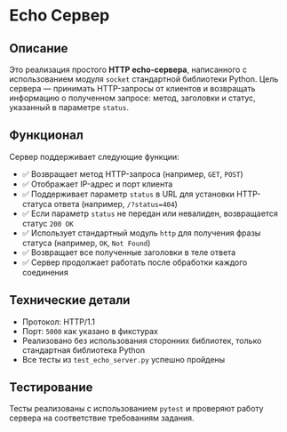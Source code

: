 # Echo Сервер

## Описание

Это реализация простого **HTTP echo-сервера**, написанного с использованием модуля `socket` стандартной библиотеки Python. Цель сервера — принимать HTTP-запросы от клиентов и возвращать информацию о полученном запросе: метод, заголовки и статус, указанный в параметре `status`.

## Функционал

Сервер поддерживает следующие функции:

- ✅ Возвращает метод HTTP-запроса (например, `GET`, `POST`)
- ✅ Отображает IP-адрес и порт клиента
- ✅ Поддерживает параметр `status` в URL для установки HTTP-статуса ответа (например, `/?status=404`)
- ✅ Если параметр `status` не передан или невалиден, возвращается статус `200 OK`
- ✅ Использует стандартный модуль `http` для получения фразы статуса (например, `OK`, `Not Found`)
- ✅ Возвращает все полученные заголовки в теле ответа
- ✅ Сервер продолжает работать после обработки каждого соединения

## Технические детали

- Протокол: HTTP/1.1 
- Порт: `5000` как указано в  фикстурах
- Реализовано без использования сторонних библиотек, только стандартная библиотека Python
- Все тесты из `test_echo_server.py` успешно пройдены

## Тестирование

Тесты реализованы с использованием `pytest` и проверяют работу сервера на соответствие требованиям задания.
